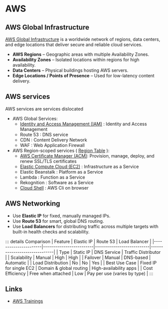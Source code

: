 # AWS

## AWS Global Infrastructure

[AWS Global Infrastructure](/docs/cloud/aws/global-infrastucture/index.md) is a worldwide network of regions, data centers, and edge locations that deliver secure and reliable cloud services.

- **AWS Regions** – Geographic areas with multiple Availability Zones.
- **Availability Zones** – Isolated locations within regions for high availability.
- **Data Centers** – Physical buildings hosting AWS servers.
- **Edge Locations / Points of Presence** – Used for low-latency content delivery.

## AWS services

AWS services are services dislocated

- AWS Global Services:
  - [Identity and Access Management (IAM)](/docs/cloud/aws/services/iam.md) : Identity and Access Management
  - Route 53 : DNS service
  - CDN : Content Delivery Network
  - WAF : Web Application Firewall
- AWS Region-scoped services ( [Region Table](https://aws.amazon.com/about-aws/global-infrastructure/regional-product-services/) ):
  - [AWS Certificate Manager (ACM)](/docs/cloud/aws/services/acm.md): Provision, manage, deploy, and renew SSL/TLS certificates
  - [Elastic Compute Cloud (EC2)](/docs/cloud/aws/services/ec2/index.md) : Infrastructure as a Service
  - Elastic Beanstalk : Platform as a Service
  - Lambda : Function as a Service
  - Rekognition : Software as a Service
  - [Cloud Shell](/docs/cloud/aws/services/cloud-shell.md) : AWS Cli on browser

## AWS Networking

- Use **Elastic IP** for fixed, manually managed IPs.
- Use **Route 53** for smart, global DNS routing.
- Use **Load Balancers** for distributing traffic across multiple targets with built-in health checks and scalability.

::: details Comparison
| Feature              | Elastic IP              | Route 53                  | Load Balancer                |
|----------------------|-------------------------|---------------------------|------------------------------|
| Type                 | Static IP               | DNS Service               | Traffic Distributor          |
| Scalability          | Manual                  | High                      | High                         |
| Failover             | Manual                  | DNS-based                 | Automatic                    |
| Load Distribution    | No                      | No                        | Yes                          |
| Best Use Case        | Fixed IP for single EC2 | Domain & global routing   | High-availability apps       |
| Cost Efficiency      | Free when attached      | Low                       | Pay per use (varies by type) |
:::

## Links

- [AWS Trainings](https://aws.amazon.com/training/)
